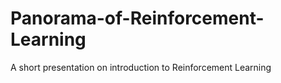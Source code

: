 # Panorama-of-Reinforcement-Learning
A short presentation on introduction to Reinforcement Learning
